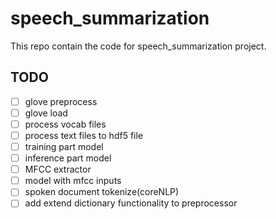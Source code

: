 # speech_summarization
This repo contain the code for speech_summarization project.

## TODO
- [ ] glove preprocess
- [ ] glove load
- [ ] process vocab files
- [ ] process text files to hdf5 file
- [ ] training part model
- [ ] inference part model
- [ ] MFCC extractor
- [ ] model with mfcc inputs
- [ ] spoken document tokenize(coreNLP)
- [ ] add extend dictionary functionality to preprocessor
